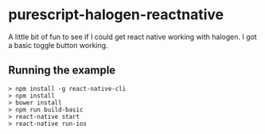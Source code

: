 # purescript-halogen-reactnative


A little bit of fun to see if I could get react native working with halogen.
I got a basic toggle button working.

## Running the example

```
> npm install -g react-native-cli
> npm install
> bower install
> npm run build-basic
> react-native start
> react-native run-ios
```
